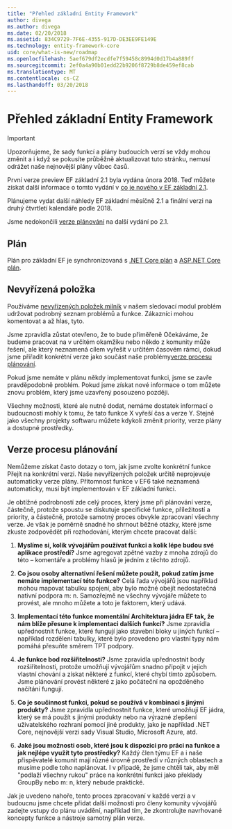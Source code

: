 ```yaml
---
title: "Přehled základní Entity Framework"
author: divega
ms.author: divega
ms.date: 02/20/2018
ms.assetid: 834C9729-7F6E-4355-917D-DE3EE9FE149E
ms.technology: entity-framework-core
uid: core/what-is-new/roadmap
ms.openlocfilehash: 5aef679df2ecdfe7f59458c8994d0d17b4a889ff
ms.sourcegitcommit: 2ef0a4a90b01edd22b9206f8729b8de459ef8cab
ms.translationtype: MT
ms.contentlocale: cs-CZ
ms.lasthandoff: 03/20/2018
---
```

# <a name="entity-framework-core-roadmap"></a>Přehled základní Entity Framework

> [!IMPORTANT]
> Upozorňujeme, že sady funkcí a plány budoucích verzí se vždy mohou změnit a i když se pokusíte průběžně aktualizovat tuto stránku, nemusí odrážet naše nejnovější plány vůbec časů.

První verze preview EF základní 2.1 byla vydána února 2018. Teď můžete získat další informace o tomto vydání v [co je nového v EF základní 2.1](xref:core/what-is-new/ef-core-2.1).

Plánujeme vydat další náhledy EF základní měsíčně 2.1 a finální verzi na druhý čtvrtletí kalendáře podle 2018.

Jsme nedokončili [verze plánování](#release-planning-process) na další vydání po 2.1.

## <a name="schedule"></a>Plán

Plán pro základní EF je synchronizovaná s [.NET Core plán](https://github.com/dotnet/core/blob/master/roadmap.md) a [ASP.NET Core plán](https://github.com/aspnet/Home/wiki/Roadmap).

## <a name="backlog"></a>Nevyřízená položka

Používáme [nevyřízených položek milník](https://github.com/aspnet/EntityFrameworkCore/issues?q=is%3Aopen+is%3Aissue+milestone%3ABacklog+sort%3Areactions-%2B1-desc) v našem sledovací modul problém udržovat podrobný seznam problémů a funkce. Zákazníci mohou komentovat a až hlas, tyto.

Jsme zpravidla zůstat otevřeno, že to bude přiměřeně Očekáváme, že budeme pracovat na v určitém okamžiku nebo někdo z komunity může řešení, ale který neznamená cílem vyřešit v určitém časovém rámci, dokud jsme přiřadit konkrétní verze jako součást naše problémy[verze procesu plánování](#release-planning-process).

Pokud jsme nemáte v plánu někdy implementovat funkci, jsme se zavře pravděpodobně problém. Pokud jsme získat nové informace o tom můžete znovu problém, který jsme uzavřený posouzeno později.

Všechny možnosti, které ale nutné dodat, nemáme dostatek informací o budoucnosti mohly k tomu, že tato funkce X vyřeší čas a verze Y. Stejně jako všechny projekty softwaru můžete kdykoli změnit priority, verze plány a dostupné prostředky.

## <a name="release-planning-process"></a>Verze procesu plánování

Nemůžeme získat často dotazy o tom, jak jsme zvolte konkrétní funkce Přejít na konkrétní verzi. Naše nevyřízených položek určitě neprojevuje automaticky verze plány. Přítomnost funkce v EF6 také neznamená automaticky, musí být implementován v EF základní funkci.

Je obtížné podrobností zde celý proces, který jsme při plánování verze, částečně, protože spoustu se diskutuje specifické funkce, příležitostí a priority, a částečně, protože samotný proces obvykle zpracovaní všechny verze. Je však je poměrně snadné ho shrnout běžné otázky, které jsme zkuste zodpovědět při rozhodování, kterým chcete pracovat další:

1. **Myslíme si, kolik vývojářům používat funkci a kolik lépe budou své aplikace prostředí?** Jsme agregovat zpětné vazby z mnoha zdrojů do této – komentáře a problémy hlasů je jedním z těchto zdrojů.

2. **Co jsou osoby alternativní řešení můžete použít, pokud zatím jsme nemáte implementací této funkce?** Celá řada vývojářů jsou například mohou mapovat tabulku spojení, aby bylo možné obejít nedostatečná nativní podpora m: n. Samozřejmě ne všechny vývojáře můžete to provést, ale mnoho můžete a toto je faktorem, který udává.

3. **Implementací této funkce momentální Architektura jádra EF tak, že nám blíže přesune k implementaci dalších funkcí?** Jsme zpravidla upřednostnit funkce, které fungují jako stavební bloky u jiných funkcí – například rozdělení tabulky, které bylo provedeno pro vlastní typy nám pomáhá přesuňte směrem TPT podpory.

4. **Je funkce bod rozšiřitelnosti?** Jsme zpravidla upřednostnit body rozšiřitelnosti, protože umožňují vývojářům snadno připojit v jejich vlastní chování a získat některé z funkcí, které chybí tímto způsobem. Jsme plánování provést některé z jako počáteční na opožděného načítání fungují.

5. **Co je součinnost funkci, pokud se používá v kombinaci s jinými produkty?** Jsme zpravidla upřednostnit funkce, které umožňují EF jádra, který se má použít s jinými produkty nebo na výrazné zlepšení uživatelského rozhraní pomocí jiné produkty, jako je například .NET Core, nejnovější verzi sady Visual Studio, Microsoft Azure, atd.

6. **Jaké jsou možnosti osob, které jsou k dispozici pro práci na funkce a jak nejlépe využít tyto prostředky?** Každý člen týmu EF a i naše přispěvatelé komunit mají různé úrovně prostředí v různých oblastech a musíme podle toho naplánovat. I v případě, že jsme chtěli tak, aby měl "podlaží všechny rukou" práce na konkrétní funkci jako překlady GroupBy nebo m: n, který nebude praktické.

Jak je uvedeno nahoře, tento proces zpracovaní v každé verzi a v budoucnu jsme chcete přidat další možnosti pro členy komunity vývojářů zadejte vstupy do plánu uvádění, například tím, že zkontrolujte navrhované koncepty funkce a nástroje samotný plán verze.
